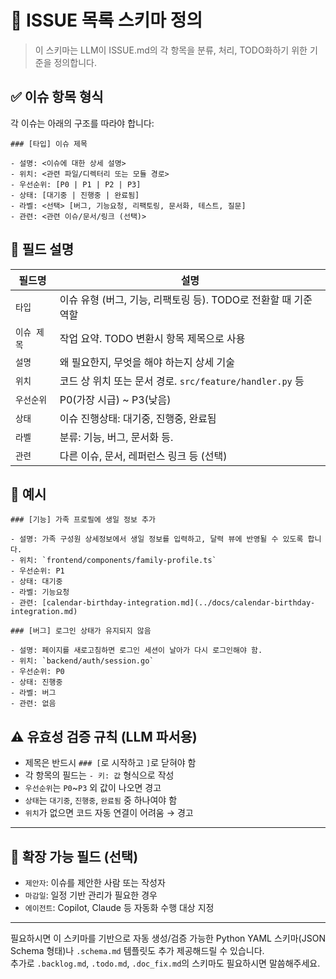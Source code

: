 # 🐛 ISSUE 목록 스키마 정의

> 이 스키마는 LLM이 ISSUE.md의 각 항목을 분류, 처리, TODO화하기 위한 기준을 정의합니다.

## ✅ 이슈 항목 형식

각 이슈는 아래의 구조를 따라야 합니다:

```
### [타입] 이슈 제목

- 설명: <이슈에 대한 상세 설명>
- 위치: <관련 파일/디렉터리 또는 모듈 경로>
- 우선순위: [P0 | P1 | P2 | P3]
- 상태: [대기중 | 진행중 | 완료됨]
- 라벨: <선택> [버그, 기능요청, 리팩토링, 문서화, 테스트, 질문]
- 관련: <관련 이슈/문서/링크 (선택)>
```

## 🧾 필드 설명

| 필드명 | 설명 |
|--------|------|
| `타입` | 이슈 유형 (버그, 기능, 리팩토링 등). TODO로 전환할 때 기준 역할 |
| `이슈 제목` | 작업 요약. TODO 변환시 항목 제목으로 사용 |
| `설명` | 왜 필요한지, 무엇을 해야 하는지 상세 기술 |
| `위치` | 코드 상 위치 또는 문서 경로. `src/feature/handler.py` 등 |
| `우선순위` | P0(가장 시급) ~ P3(낮음) |
| `상태` | 이슈 진행상태: 대기중, 진행중, 완료됨 |
| `라벨` | 분류: 기능, 버그, 문서화 등. |
| `관련` | 다른 이슈, 문서, 레퍼런스 링크 등 (선택) |

## 🧠 예시

```
### [기능] 가족 프로필에 생일 정보 추가

- 설명: 가족 구성원 상세정보에서 생일 정보를 입력하고, 달력 뷰에 반영될 수 있도록 합니다.
- 위치: `frontend/components/family-profile.ts`
- 우선순위: P1
- 상태: 대기중
- 라벨: 기능요청
- 관련: [calendar-birthday-integration.md](../docs/calendar-birthday-integration.md)
```

```
### [버그] 로그인 상태가 유지되지 않음

- 설명: 페이지를 새로고침하면 로그인 세션이 날아가 다시 로그인해야 함.
- 위치: `backend/auth/session.go`
- 우선순위: P0
- 상태: 진행중
- 라벨: 버그
- 관련: 없음
```

## ⚠️ 유효성 검증 규칙 (LLM 파서용)

- 제목은 반드시 `### [`로 시작하고 `]`로 닫혀야 함
- 각 항목의 필드는 `- 키: 값` 형식으로 작성
- `우선순위`는 `P0`~`P3` 외 값이 나오면 경고
- `상태`는 `대기중`, `진행중`, `완료됨` 중 하나여야 함
- `위치`가 없으면 코드 자동 연결이 어려움 → 경고

---

## 📌 확장 가능 필드 (선택)

- `제안자`: 이슈를 제안한 사람 또는 작성자
- `마감일`: 일정 기반 관리가 필요한 경우
- `에이전트`: Copilot, Claude 등 자동화 수행 대상 지정

---

필요하시면 이 스키마를 기반으로 자동 생성/검증 가능한 Python YAML 스키마(JSON Schema 형태)나 `.schema.md` 템플릿도 추가 제공해드릴 수 있습니다.  
추가로 `.backlog.md`, `.todo.md`, `.doc_fix.md`의 스키마도 필요하시면 말씀해주세요.
